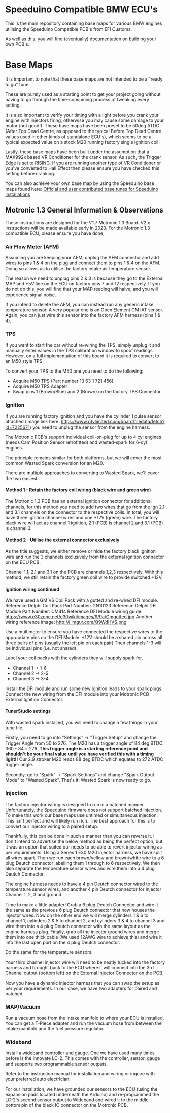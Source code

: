 # Speeduino Compatible BMW ECU's

This is the main repository containing base maps for various BMW engines utilising the Speeduino Compatible PCB's from EFI Customs.

As well as this, you will find (eventually) documentation on building your own PCB's.


# Base Maps

It is important to note that these base maps are not intended to be a "ready to go" tune. 

These are purely used as a starting point to get your project going without having to go through the time-consuming process of tweaking every setting.

It is also important to verify your timing with a light before you crank your engine with injectors firing, otherwise you may cause some damage to your motor (not good!). 
These base maps have been preset to be 50deg ATDC (After Top Dead Centre, as opposed to the typical Before Top Dead Centre values used in other kinds of standalone ECU's), which seems to be a typical expected value on a stock M20 running factory single ignition coil. 

Lastly, these base maps have been built under the assumption that a MAX992x based VR Conditioner for the crank sensor. As such, the Trigger Edge is set to RISING. If you are running another type of VR Conditioner or you've converted to Hall Effect then please ensure you have checked this setting before cranking.

You can also achieve your own base map by using the Speeduino base maps found here: [Official and user contributed base tunes for Speeduino installations](https://github.com/speeduino/Tunes)

## Motronic 1.3 General Information & Observations
These instructions are designed for the V1.7 Motronic 1.3 Board. V2.x instructions will be made available early in 2023.
For the Motronic 1.3 compatible ECU, please ensure you have done;

### Air Flow Meter (AFM)
Assuming you are keeping your AFM, unplug the AFM connector and add wires to pins 1 & 4 on the plug and connect them to pins 1 & 4 on the AFM. 
Doing so allows us to utilise the factory intake air temperature sensor. 

The reason we need to unplug pins 2 & 3 is because they go to the External MAP and +5V line on the ECU on factory pins 7 and 12 respectively. 
If you do not do this, you will find that your MAP reading will halve, and you will experience signal noise.

If you intend to delete the AFM, you can instead run any generic intake temperature sensor. A very popular one is an Open Element GM IAT sensor. Again, you can just wire this sensor into the factory AFM harness (pins 1 & 4).

### TPS
If you want to start the car without re-wiring the TPS, simply unplug it and manually enter values in the TPS calibration window to spoof readings. 
However, on a full implementation of this board it is required to convert to an M50 style TPS.

To convert your TPS to the M50 one you need to do the following:

 - Acquire M50 TPS (Part number 13 63 1 721 456)
 - Acquire M50 TPS Adapter 
 - Swap pins 1 (Brown/Blue) and 2 (Brown) on the factory TPS Connector

### Ignition

If you are running factory ignition and you have the cylinder 1 pulse sensor attached (image link here: https://www.r3vlimited.com/board/filedata/fetch?id=7225671) you need to unplug the sensor from the engine harness. 

The Motronic PCB's support individual coil-on-plug for up to 4 cyl engines (needs Cam Position Sensor retrofitted) and wasted-spark for 6-cyl engines.

The principle remains similar for both platforms, but we will cover the most common Wasted Spark conversion for an M20.

There are multiple approaches to converting to Wasted Spark, we'll cover the two easiest:

#### Method 1 - Retain the factory coil wiring (black wire and green wire)
The Motronic 1.3 PCB has an external ignition connector for additional channels, for this method you need to add two wires that go from the Ign 2.1 and 3.1 channels on the connector to the respective coils. 
In total, you will have three ignition channel wires and one +12V (green) wire.
The factory black wire will act as channel 1 ignition, 2.1 (PCB) is channel 2 and 3.1 (PCB) is channel 3.

#### Method 2 - Utilise the external connector exclusively
As the title suggests, we either remove or hide the factory black ignition wire and run the 3 channels exclusively from the external ignition connector on the ECU PCB.

Channel 1.1, 2.1 and 3.1 on the PCB are channels 1,2,3 respectively. 
With this method, we still retain the factory green coil wire to provide switched +12V.

#### Ignition wiring continued
We have used a GM V6 Coil Pack with a gutted and re-wired DFI module.
Reference Delphi Coil Pack Part Number: GN10123
Reference Delphi DFI Module Part Number: CM414
Reference DFI Module wiring guide: https://www.e30zone.net/e30wiki/images/9/9a/Gmgutted.jpg
Another wiring reference image: http://i.imgur.com/Q9WdHVS.png

Use a multimeter to ensure you have connected the respective wires to the appropriate pins on the DFI Module.
+12V should be a shared pin across all three pairs of pins (usually the left pin on each pair)
Then channels 1-3 will be individual pins (i.e. not shared).

Label your coil packs with the cylinders they will supply spark for.

- Channel 1 -> 1-6
- Channel 2 -> 2-5
- Channel 3 -> 3-4

Install the DFI module and run some new ignition leads to your spark plugs.
Connect the new wiring from the DFI module into your Motronic PCB External Ignition Connector.
#### TunerStudio settings
With wasted spark installed, you will need to change a few things in your tune file.

Firstly, you need to go into "Settings" -> "Trigger Setup" and change the Trigger Angle from 50 to 276. The M20 has a trigger angle of 84 deg BTDC. 360 - 84 = 276. **This trigger angle is a starting reference point and shouldn't be your final value until you have verified this with a timing light!!** Our 2.9 stroker M20 reads 88 deg BTDC which equates to 272 ATDC trigger angle.

Secondly, go to "Spark" -> "Spark Settings" and change "Spark Output Mode" to "Wasted Spark".
That's it! Wasted Spark is now ready to go.

### Injection
The factory injector wiring is designed to run in a batched manner. Unfortunately, the Speeduino firmware does not support batched injection. To make this work our base maps use untimed or simultaneous injection. 
This isn't perfect and will likely run rich. The best approach for this is to convert our injector wiring to a paired setup.

Thankfully, this can be done in such a manner than you can reverse it. 
I don't intend to advertise the below method as being the perfect option, but it was an option that suited our needs to be able to revert injector wiring as per requirements.
Using a Series 1 E30 M20 injector harness, we have split all wires apart.
Then we run each brown/yellow and brown/white wire to a 6 plug Deutch connector labelling them 1 through to 6 respectively.
We then also separate the temperature sensor wires and wire them into a 4 plug Deutch Connector.

The engine harness needs to have a 4 pin Deutch connector wired to the temperature sensor wires, and another 4 pin Deutch connector for Injector Channel 1, 2, 3 and ground.

Time to make a little adapter! 
Grab a 6 plug Deutch Connector and wire it the same as the previous 6 plug Deutch connector that now houses the injector wires. 
Now on the other end we will merge cylinders 1 & 6 to channel 1, cylinders 2 & 5 to channel 2, and cylinders 3 & 4 to channel 3 and wire them into a 4 plug Deutch connector with the same layout as the engine harness plug. Finally, grab all the injector ground wires and merge them into one thick cable (We used 12AWG wire to achieve this) and wire it into the last open port on the 4 plug Deutch connector.

Do the same for the temperature sensors.

Your third channel injector wire will need to be neatly tucked into the factory harness and brought back to the ECU where it will connect into the 3rd Channel output (bottom left) on the External Injector Connector on the PCB.

Now you have a dynamic injector harness that you can swap the setup as per your requirements.
In our case, we have two adapters for paired and batched. 

### MAP/Vacuum
Run a vacuum hose from the intake manifold to where your ECU is installed. You can get a T-Piece adapter and run the vacuum hose from between the intake manifold and the fuel pressure regulator.

### Wideband
Install a wideband controller and gauge. One we have used many times before is the Innovate LC-2. This comes with the controller, sensor, gauge and supports two programmable sensor outputs.

Refer to the instruction manual for installation and wiring or inquire with your preferred auto electrician.

For our installation, we have grounded our sensors to the ECU (using the expansion pads located underneath the Arduino) and re-programmed the LC-2's second sensor output to Wideband and wired it to the middle-bottom pin of the black IO connector on the Motronic PCB.
